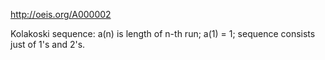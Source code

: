 http://oeis.org/A000002

Kolakoski sequence: a(n) is length of n-th run; a(1) = 1; sequence consists just of 1's and 2's.
